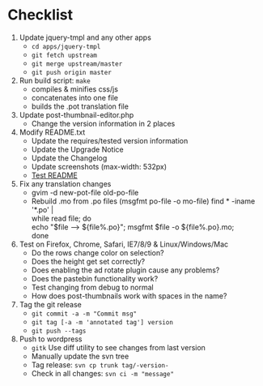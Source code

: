 # Checklist

1. Update jquery-tmpl and any other apps
   * `cd apps/jquery-tmpl`
   * `git fetch upstream`
   * `git merge upstream/master`
   * `git push origin master`
2. Run build script: `make`
   * compiles & minifies css/js 
   * concatenates into one file
   * builds the .pot translation file
3. Update post-thumbnail-editor.php
   * Change the version information in 2 places
4. Modify README.txt
   * Update the requires/tested version information
   * Update the Upgrade Notice
   * Update the Changelog
   * Update screenshots (max-width: 532px)
   * [Test README](http://wordpress.org/extend/plugins/about/validator/)
5. Fix any translation changes
   * gvim -d new-pot-file old-po-file
   * Rebuild .mo from .po files (msgfmt po-file -o mo-file)
        find * -iname '*.po' | \
        while read file; do \
           echo "$file --> ${file%.po}"; msgfmt $file -o ${file%.po}.mo; \
        done
6. Test on Firefox, Chrome, Safari, IE7/8/9 & Linux/Windows/Mac
   * Do the rows change color on selection?
   * Does the height get set correctly?
   * Does enabling the ad rotate plugin cause any problems?
   * Does the pastebin functionality work?
   * Test changing from debug to normal
   * How does post-thumbnails work with spaces in the name?
7. Tag the git release
   * `git commit -a -m "Commit msg"`
   * `git tag [-a -m 'annotated tag'] version`
   * `git push --tags`
8. Push to wordpress
   * `gitk` Use diff utility to see changes from last version
   * Manually update the svn tree
   * Tag release: `svn cp trunk tag/-version-`
   * Check in all changes: `svn ci -m "message"`

